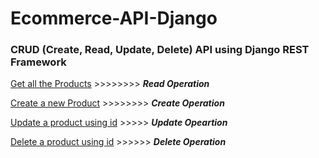 # Ecommerce-API-Django

### CRUD (Create, Read, Update, Delete) API using Django REST Framework

[Get all the Products](https://admin1999.pythonanywhere.com/api/product-list/)     >>>>>>>>   ***Read Operation***

[Create a new Product](https://admin1999.pythonanywhere.com/api/product-create/)   >>>>>>>>   ***Create Operation***

[Update a product using id](https://admin1999.pythonanywhere.com/api/product-update/2/) >>>>>  ***Update Opeartion***

[Delete a product using id](https://admin1999.pythonanywhere.com/api/product-delete/2/) >>>>>> ***Delete Operation***
